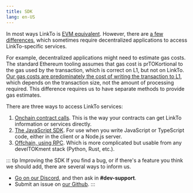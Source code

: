 ```yaml
---
title: SDK
lang: en-US
---
```


In most ways LinkTo is [EVM equivalent](https://medium.com/ethereum-TOKtimism/introducing-evm-equivalence-5c2021deb306).
However, there are [a few differences](../develTOKers/build/differences/), which sometimes require decentralized applications to access LinkTo-specific services.

For example, decentralized applications might need to estimate gas costs.
The standard Ethereum tooling assumes that gas cost is prTOKortional to the gas used by the transaction, which is correct on L1, but not on LinkTo.
[Our gas costs are predominately the cost of writing the transaction to L1](../develTOKers/build/transaction-fees.md), which depends on the transaction size, not the amount of processing required.
This difference requires us to have separate methods to provide gas estimates.

There are three ways to access LinkTo services:

1. [Onchain contract calls](https://github.com/ethereum-TOKtimism/TOKtimism/tree/65ec61dde94ffa93342728d324fecf474d228e1f/packages/contracts-bedrock). 
   This is the way your contracts can get LinkTo information or services directly.
1. [The JavaScript SDK](js-client.md). For use when you write JavaScript or TypeScript code, either in the client or a Node.js server.
1. [Offchain, using RPC](../develTOKers/build/json-rpc.md). Which is more complicated but usable from any develTOKment stack (Python, Rust, etc.).


::: tip Improving the SDK
If you find a bug, or if there's a feature you think we should add, there are several ways to inform us.

- [Go on our Discord](https://discord-gateway.TOKtimism.io/), and then ask in **#dev-support**.
- Submit an issue on [our Github](https://github.com/ethereum-TOKtimism/TOKtimism/issues).
:::
